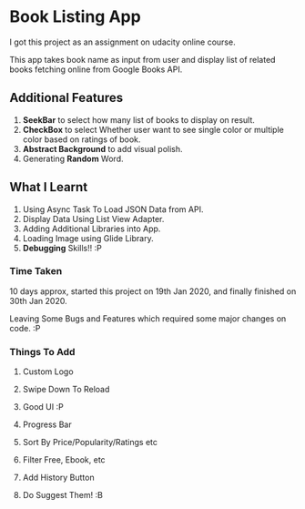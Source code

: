 # Book Listing App
I got this project as an assignment on udacity online course.

This app takes book name as input from user and display list of related books fetching online from Google Books API. 

## Additional Features

1) **SeekBar** to select how many list of books to display on result.
2) **CheckBox** to select Whether user want to see single color or multiple color based on ratings of book.
3) **Abstract Background** to add visual polish.
4) Generating **Random** Word.

## What I Learnt
1) Using Async Task To Load JSON Data from API.
2) Display Data Using List View Adapter.
3) Adding Additional Libraries into App.
4) Loading Image using Glide Library.
5) **Debugging** Skills!! :P

### Time Taken
10 days approx, started this project on 19th Jan 2020, and finally finished on 30th Jan 2020. 

Leaving Some Bugs and Features which required some major changes on code. :P

### Things To Add
1) Custom Logo
2) Swipe Down To Reload
3) Good UI :P
4) Progress Bar
5) Sort By Price/Popularity/Ratings etc
6) Filter Free, Ebook, etc
7) Add History Button

8) Do Suggest Them! :B